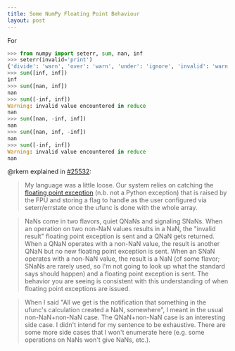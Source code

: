```yaml
---
title: Some NumPy Floating Point Behaviour
layout: post
---
```


For

```python
>>> from numpy import seterr, sum, nan, inf
>>> seterr(invalid='print')
{'divide': 'warn', 'over': 'warn', 'under': 'ignore', 'invalid': 'warn'}
>>> sum([inf, inf])
inf
>>> sum([nan, inf])
nan
>>> sum([-inf, inf])
Warning: invalid value encountered in reduce
nan
>>> sum([nan, -inf, inf])
nan
>>> sum([nan, inf, -inf])
nan
>>> sum([-inf, inf])
Warning: invalid value encountered in reduce
nan
```

@rkern explained in [#25532](https://github.com/numpy/numpy/issues/25532):

> My language was a little loose. Our system relies on catching the [floating point exception](https://en.wikipedia.org/wiki/IEEE_754#Exception_handling) (n.b. not a Python exception) that is raised by the FPU and storing a flag to handle as the user configured via seterr/errstate once the ufunc is done with the whole array.

> NaNs come in two flavors, quiet QNaNs and signaling SNaNs. When an operation on two non-NaN values results in a NaN, the "invalid result" floating point exception is sent and a QNaN gets returned. When a QNaN operates with a non-NaN value, the result is another QNaN but no new floating point exception is sent. When an SNaN operates with a non-NaN value, the result is a NaN (of some flavor; SNaNs are rarely used, so I'm not going to look up what the standard says should happen) and a floating point exception is sent. The behavior you are seeing is consistent with this understanding of when floating point exceptions are issued.

> When I said "All we get is the notification that something in the ufunc's calculation created a NaN, somewhere", I meant in the usual non-NaN+non-NaN case. The QNaN+non-NaN case is an interesting side case. I didn't intend for my sentence to be exhaustive. There are some more side cases that I won't enumerate here (e.g. some operations on NaNs won't give NaNs, etc.).
